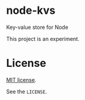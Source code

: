 # node-kvs

Key-value store for Node

This project is an experiment.


# License

[MIT license](http://www.opensource.org/licenses/mit-license.php).

See the `LICENSE`.
